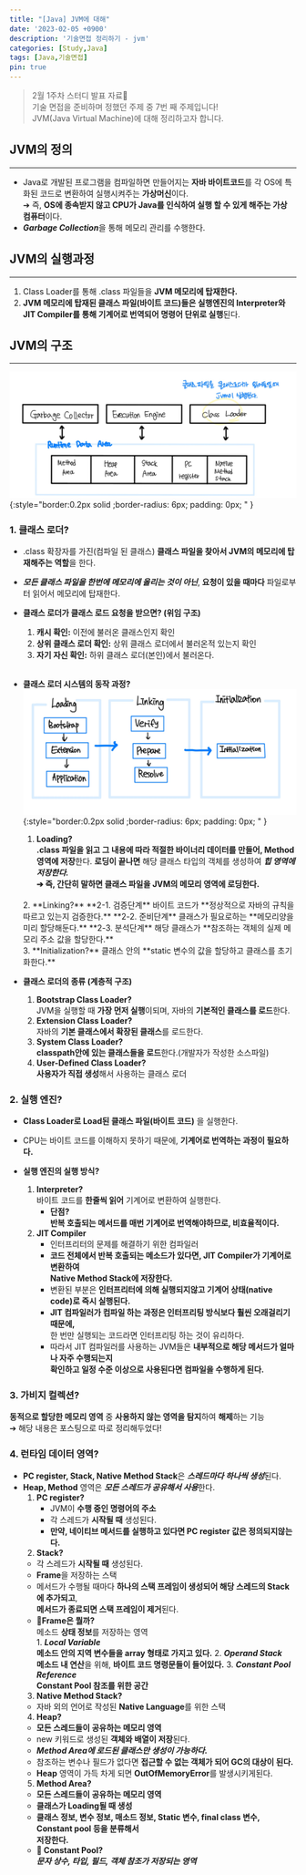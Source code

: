 ```yaml
---
title: "[Java] JVM에 대해"
date: '2023-02-05 +0900'
description: '기술면접 정리하기 - jvm'
categories: [Study,Java]
tags: [Java,기술면접]
pin: true
---
```


> 2월 1주차 스터디 발표 자료📖                                    
> 기술 면접을 준비하며 정했던 주제 중 7번 째 주제입니다!           
> JVM(Java Virtual Machine)에 대해 정리하고자 합니다.

## **JVM의 정의** ##
---
* Java로 개발된 프로그램을 컴파일하면 만들어지는 **자바 바이트코드**를 각 OS에 특화된 코드로 변환하여 실행시켜주는 **가상머신**이다.        
➔ 즉, **OS에 종속받지 않고 CPU가 Java를 인식하여 실행 할 수 있게 해주는 가상 컴퓨터**이다.
* ***Garbage Collection***을 통해 메모리 관리를 수행한다.

## **JVM의 실행과정**
---
1. Class Loader를 통해 .class 파일들을 **JVM 메모리에 탑재한다.**
2. **JVM 메모리에 탑재된 클래스 파일(바이트 코드)들은 실행엔진의 Interpreter와 JIT Compiler를 통해 기계어로 번역되어 명령어 단위로 실행**된다.

## **JVM의 구조**
---
![jvm의 구조](/assets/img/jvm%EA%B5%AC%EC%A1%B0.jpg){:style="border:0.2px solid ;border-radius: 6px; padding: 0px; " }  
### 1. **클래스 로더?** ###
- .class 확장자를 가진(컴파일 된 클래스) **클래스 파일을 찾아서 JVM의 메모리에 탑재해주는 역할**을 한다.
- ***모든 클래스 파일을 한번에 메모리에 올리는 것이 아닌***, **요청이 있을 때마다** 파일로부터 읽어서 메모리에 탑재한다.  
- **클래스 로더가 클래스 로드 요청을 받으면? (위임 구조)**
    1. **캐시 확인:** 이전에 불러온 클래스인지 확인
    2. **상위 클래스 로더 확인:** 상위 클래스 로더에서 불러온적 있는지 확인
    3. **자기 자신 확인:** 하위 클래스 로더(본인)에서 불러온다.       
    <br>
- **클래스 로더 시스템의 동작 과정?**
![클래스 로더 동작과정](/assets/img/classloader.jpg){:style="border:0.2px solid ;border-radius: 6px; padding: 0px; " }     
    1. **Loading?**    
    **.class 파일을 읽고 그 내용에 따라 적절한 바이너리 데이터를 만들어, Method 영역에 저장**한다. **로딩이 끝나면** 해당 클래스 타입의 객체를 생성하여 ***힙 영역에 저장한다.***   
    **➔ 즉, 간단히 말하면 클래스 파일을 JVM의 메모리 영역에 로딩한다.**       
    <br>     
    2. **Linking?**     
        **2-1. 검증단계**       
        바이트 코드가 **정상적으로 자바의 규칙을 따르고 있는지 검증한다.**       
        **2-2. 준비단계**      
        클래스가 필요로하는 **메모리양을 미리 할당해둔다.**     
        **2-3. 분석단계**             
        해당 클래스가 **참조하는 객체의 실제 메모리 주소 값을 할당한다.**         
        <br>
    3. **Initialization?**    
    클래스 안의 **static 변수의 값을 할당하고 클래스를 초기화한다.**

- **클래스 로더의 종류 (계층적 구조)**
    1. **Bootstrap Class Loader?**    
    JVM을 실행할 때 **가장 먼저 실행**이되며, 자바의 **기본적인 클래스를 로드**한다.   
    2. **Extension Class Loader?**    
    자바의 **기본 클래스에서 확장된 클래스**를 로드한다.
    3. **System Class Loader?**    
    **classpath안에 있는 클래스들을 로드**한다.(개발자가 작성한 소스파일)
    4. **User-Defined Class Loader?**    
    **사용자가 직접 생성**해서 사용하는 클래스 로더

### 2. **실행 엔진?** ###
- **Class Loader로 Load된 클래스 파일(바이트 코드)** 을 실행한다.
- CPU는 바이트 코드를 이해하지 못하기 때문에, **기계어로 번역하는 과정이 필요하다.**

- **실행 엔진의 실행 방식?**
    1. **Interpreter?**     
    바이트 코드를 **한줄씩 읽어** 기계어로 변환하여 실행한다.
        - **단점?**      
        **반복 호출되는 메서드를 매번 기계어로 번역해야하므로, 비효율적이다.**         
    2. **JIT Compiler**     
        - 인터프리터의 문제를 해결하기 위한 컴파일러
        - **코드 전체에서 반복 호출되는 메소드가 있다면, JIT Compiler가 기계어로 변환하여**       
        **Native Method Stack에 저장한다.**      
        - 변환된 부분은 **인터프리터에 의해 실행되지않고 기계어 상태(native code)로 즉시 실행된다.**     
        - **JIT 컴파일러가 컴파일 하는 과정은 인터프리팅 방식보다 훨씬 오래걸리기 때문에,**      
        한 번만 실행되는 코드라면 인터프리팅 하는 것이 유리하다.    
        - 따라서 JIT 컴파일러를 사용하는 JVM들은 **내부적으로 해당 메서드가 얼마나 자주 수행되는지**    
        **확인하고 일정 수준 이상으로 사용된다면 컴파일을 수행하게 된다.**

### 3. **가비지 컬렉션?** ###
**동적으로 할당한 메모리 영역** 중 **사용하지 않는 영역을 탐지**하여 **해제**하는 기능     
➔ 해당 내용은 포스팅으로 따로 정리해두었다!

### 4. **런타임 데이터 영역?** ###
- **PC register, Stack, Native Method Stack**은 ***스레드마다 하나씩 생성***된다.
- **Heap, Method** 영역은 ***모든 스레드가 공유해서 사용***한다.
    1. **PC register?**
        - JVM이 **수행 중인 명령어의 주소**
        - 각 스레드가 **시작될 때** 생성된다.
        - **만약, 네이티브 메서드를 실행하고 있다면 PC register 값은 정의되지않는다.**
    2. **Stack?**
    - 각 스레드가 **시작될 때** 생성된다.
    - **Frame**을 저장하는 스택
    - 메서드가 수행될 때마다 **하나의 스택 프레임이 생성되어 해당 스레드의 Stack에 추가되고**,      
    **메서드가 종료되면 스택 프레임이 제거**된다.       
    - **🤔Frame은 뭘까?**    
    메소드 **상태 정보**를 저장하는 영역      
            1. ***Local Variable***   
            **메소드 안의 지역 변수들을 array 형태로 가지고 있다.**
            2. ***Operand Stack***   
            **메소드 내 연산**을 위해, **바이트 코드 명령문들이 들어있다.**
            3. ***Constant Pool Reference***    
            **Constant Pool 참조를 위한 공간**
    3. **Native Method Stack?**
    - 자바 외의 언어로 작성된 **Native Language**를 위한 스택
    4. **Heap?**
    - **모든 스레드들이 공유하는 메모리 영역**
    - new 키워드로 생성된 **객체와 배열이 저장**된다.
    - ***Method Area에 로드된 클래스만 생성이 가능하다.***
    - 참조하는 변수나 필드가 없다면 **접근할 수 없는 객체가 되어 GC의 대상이 된다.**
    - **Heap** 영역이 가득 차게 되면 **OutOfMemoryError**를 발생시키게된다.
    5. **Method Area?**
    - **모든 스레드들이 공유하는 메모리 영역**
    - **클래스가 Loading될 때 생성**
    - **클래스 정보, 변수 정보, 매소드 정보, Static 변수, final class 변수, Constant pool 등을 분류해서**      
    **저장한다.**        
    - **🤔 Constant Pool?**    
    ***문자 상수, 타입, 필드, 객체 참조가 저장되는 영역***
